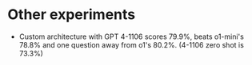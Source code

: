 # Other experiments
- Custom architecture with GPT 4-1106 scores 79.9%, beats o1-mini's 78.8% and one question away from o1's 80.2%. (4-1106 zero shot is 73.3%)